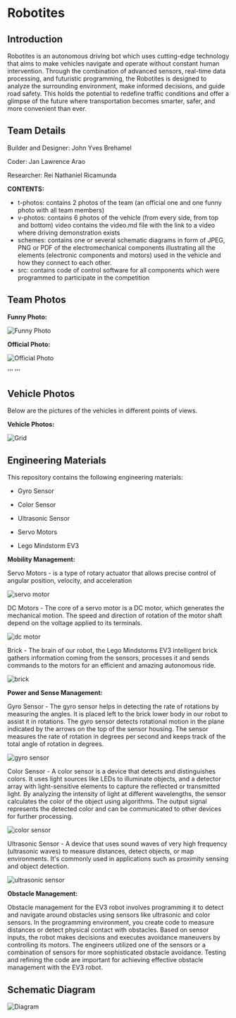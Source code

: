 Robotites
====

## Introduction

Robotites is an autonomous driving bot which uses cutting-edge technology that aims to make vehicles navigate and operate without constant human intervention. Through the combination of advanced sensors, real-time data processing, and futuristic programming, the Robotites is designed to analyze the surrounding environment, make informed decisions, and guide road safety. This holds the potential to redefine traffic conditions and offer a glimpse of the future where transportation becomes smarter, safer, and more convenient than ever. 

## Team Details

Builder and Designer: John Yves Brehamel

Coder: Jan Lawrence Arao

Researcher: Rei Nathaniel Ricamunda

**CONTENTS:**

- t-photos: contains 2 photos of the team (an official one and one funny photo with all team members)
- v-photos: contains 6 photos of the vehicle (from every side, from top and bottom)
video contains the video.md file with the link to a video where driving demonstration exists
- schemes: contains one or several schematic diagrams in form of JPEG, PNG or PDF of the electromechanical components illustrating all the elements (electronic components and motors) used in the vehicle and how they connect to each other.
- src: contains code of control software for all components which were programmed to participate in the competition

## Team Photos

**Funny Photo:**

![Funny Photo](https://github.com/binksera/Robotites--WRO--Future-Engineers/blob/a083ab65438226795b2c5ab8f770fcecfde17c20/t-photos/Funny%20Photo.jpg)

**Official Photo:**

![Official Photo](https://github.com/binksera/Robotites--WRO--Future-Engineers/blob/18c863669334f5545de85a47536bb8bfa01fd345/t-photos/Official%20Photo.png)

'''
'''

## Vehicle Photos

Below are the pictures of the vehicles in different points of views.

**Vehicle Photos:**

![Grid](https://github.com/binksera/Robotites--WRO--Future-Engineers/blob/2769bc2069a367a1bed7dd22e2609399676f91cd/v-photos/Vehicle%20Photos.png)

## Engineering Materials

This repository contains the following engineering materials:

- Gyro Sensor

- Color Sensor

- Ultrasonic Sensor

- Servo Motors

- Lego Mindstorm EV3

**Mobility Management:**

Servo Motors -  is a type of rotary actuator that allows precise control of angular position, velocity, and acceleration

![servo motor](https://github.com/binksera/Robotites--WRO--Future-Engineers/blob/cd57a7ce03726f133361c0f7bf3d5a8cfa8c0a66/v-photos/servo.png)

DC Motors - The core of a servo motor is a DC motor, which generates the mechanical motion. The speed and direction of rotation of the motor shaft depend on the voltage applied to its terminals.

![dc motor](https://github.com/binksera/Robotites--WRO--Future-Engineers/blob/cd57a7ce03726f133361c0f7bf3d5a8cfa8c0a66/v-photos/dc%20motor.png)

Brick - The brain of our robot, the Lego Mindstorms EV3 intelligent brick gathers information coming from the sensors, processes it and sends commands to the motors for an efficient and amazing autonomous ride.

![brick](https://github.com/binksera/Robotites--WRO--Future-Engineers/blob/cd57a7ce03726f133361c0f7bf3d5a8cfa8c0a66/v-photos/brick.png)


**Power and Sense Management:**

Gyro Sensor - The gyro sensor helps in detecting the rate of rotations by measuring the angles. It is placed left to the brick lower body in our robot to assist it in rotations. The gyro sensor detects rotational motion in the plane indicated by the arrows on the top of the sensor housing. The sensor measures the rate of rotation in degrees per second and keeps track of the total angle of rotation in degrees.

![gyro sensor](https://github.com/binksera/Robotites--WRO--Future-Engineers/blob/cd57a7ce03726f133361c0f7bf3d5a8cfa8c0a66/v-photos/gyro.png)

Color Sensor -  A color sensor is a device that detects and distinguishes colors. It uses light sources like LEDs to illuminate objects, and a detector array with light-sensitive elements to capture the reflected or transmitted light. By analyzing the intensity of light at different wavelengths, the sensor calculates the color of the object using algorithms. The output signal represents the detected color and can be communicated to other devices for further processing. 

![color sensor](https://github.com/binksera/Robotites--WRO--Future-Engineers/blob/cd57a7ce03726f133361c0f7bf3d5a8cfa8c0a66/v-photos/color%20sensor.png)

Ultrasonic Sensor - A device that uses sound waves of very high frequency (ultrasonic waves) to measure distances, detect objects, or map environments. It's commonly used in applications such as proximity sensing and object detection.

![ultrasonic sensor](https://github.com/binksera/Robotites--WRO--Future-Engineers/blob/cd57a7ce03726f133361c0f7bf3d5a8cfa8c0a66/v-photos/ultrasonic.png)

**Obstacle Management:**

Obstacle management for the EV3 robot involves programming it to detect and navigate around obstacles using sensors like ultrasonic and color sensors. In the programming environment, you create code to measure distances or detect physical contact with obstacles. Based on sensor inputs, the robot makes decisions and executes avoidance maneuvers by controlling its motors. The engineers utilized one of the sensors or a combination of sensors for more sophisticated obstacle avoidance. Testing and refining the code are important for achieving effective obstacle management with the EV3 robot.

## Schematic Diagram

![Diagram](https://github.com/binksera/Robotites--WRO--Future-Engineers/blob/cd57a7ce03726f133361c0f7bf3d5a8cfa8c0a66/schemes/FE%20schematic%20diagram.png)
